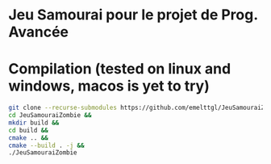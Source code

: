 # Jeu Samourai pour le projet de Prog. Avancée

# Compilation (tested on linux and windows, macos is yet to try)
```sh
git clone --recurse-submodules https://github.com/emelttgl/JeuSamouraiZombie.git &&
cd JeuSamouraiZombie &&
mkdir build &&
cd build &&
cmake .. &&
cmake --build . -j &&
./JeuSamouraiZombie
```
